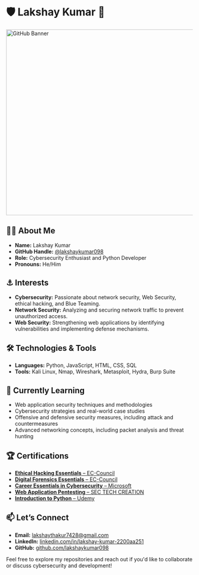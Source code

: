 # 🛡️ Lakshay Kumar 🔐

<img src="https://avatars.githubusercontent.com/u/121855005?v=4" alt="GitHub Banner" style="height:500px; width:800px;" />

## 🏴‍☠️ About Me

- **Name:** Lakshay Kumar
- **GitHub Handle:** [@lakshaykumar098](https://github.com/lakshaykumar098)
- **Role:** Cybersecurity Enthusiast and Python Developer
- **Pronouns:** He/Him

## ⚓ Interests

- **Cybersecurity:** Passionate about network security, Web Security, ethical hacking, and Blue Teaming.
- **Network Security:** Analyzing and securing network traffic to prevent unauthorized access.
- **Web Security:** Strengthening web applications by identifying vulnerabilities and implementing defense mechanisms.

## 🛠️ Technologies & Tools

- **Languages:** Python, JavaScript, HTML, CSS, SQL  
- **Tools:** Kali Linux, Nmap, Wireshark, Metasploit, Hydra, Burp Suite   

## 🌱 Currently Learning

- Web application security techniques and methodologies
- Cybersecurity strategies and real-world case studies
- Offensive and defensive security measures, including attack and countermeasures
- Advanced networking concepts, including packet analysis and threat hunting

## 🏆 Certifications

- [**Ethical Hacking Essentials** – EC-Council](https://codered.eccouncil.org/certificate/98538f32-5a17-42f9-b98a-edaac91ae885?logged=true)
- [**Digital Forensics Essentials** – EC-Council](https://codered.eccouncil.org/certificate/81437f0a-bb16-4822-a2b4-7c44895c7c19?logged=true)
- [**Career Essentials in Cybersecurity** – Microsoft](https://www.linkedin.com/learning/certificates/a6c6722f3254fdf69270c923f032657acfccdd76f6cfdd217b9fbe71596101ae)
- [**Web Application Pentesting** – SEC TECH CREATION](https://trainings.sectechcreation.com/verify-certificates/69e17fb.pdf)
- [**Introduction to Python** – Udemy](https://www.udemy.com/certificate/UC-a7b3cd09-c997-4ec5-bfb8-60b7328a34c9/)

## 📫 Let’s Connect

- **Email:** [lakshaythakur7428@gmail.com](mailto:lakshaythakur7428@gmail.com)  
- **LinkedIn:** [linkedin.com/in/lakshay-kumar-2200aa251](https://www.linkedin.com/in/lakshay-kumar-2200aa251/)  
- **GitHub:** [github.com/lakshaykumar098](https://github.com/lakshaykumar098)

Feel free to explore my repositories and reach out if you'd like to collaborate or discuss cybersecurity and development!

